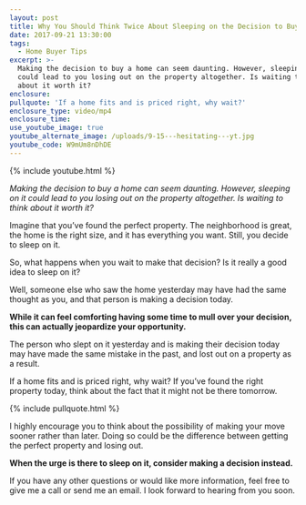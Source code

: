 ```yaml
---
layout: post
title: Why You Should Think Twice About Sleeping on the Decision to Buy
date: 2017-09-21 13:30:00
tags:
  - Home Buyer Tips
excerpt: >-
  Making the decision to buy a home can seem daunting. However, sleeping on it
  could lead to you losing out on the property altogether. Is waiting to think
  about it worth it?
enclosure:
pullquote: 'If a home fits and is priced right, why wait?'
enclosure_type: video/mp4
enclosure_time:
use_youtube_image: true
youtube_alternate_image: /uploads/9-15---hesitating---yt.jpg
youtube_code: W9mUm8nDhDE
---
```



{% include youtube.html %}

*Making the decision to buy a home can seem daunting. However, sleeping on it could lead to you losing out on the property altogether. Is waiting to think about it worth it?*

Imagine that you’ve found the perfect property. The neighborhood is great, the home is the right size, and it has everything you want. Still, you decide to sleep on it.

So, what happens when you wait to make that decision? Is it really a good idea to sleep on it?

Well, someone else who saw the home yesterday may have had the same thought as you, and that person is making a decision today.

**While it can feel comforting having some time to mull over your decision, this can actually jeopardize your opportunity.**

The person who slept on it yesterday and is making their decision today may have made the same mistake in the past, and lost out on a property as a result.

If a home fits and is priced right, why wait? If you’ve found the right property today, think about the fact that it might not be there tomorrow.

{% include pullquote.html %}

I highly encourage you to think about the possibility of making your move sooner rather than later. Doing so could be the difference between getting the perfect property and losing out.

**When the urge is there to sleep on it, consider making a decision instead.**

If you have any other questions or would like more information, feel free to give me a call or send me an email. I look forward to hearing from you soon.